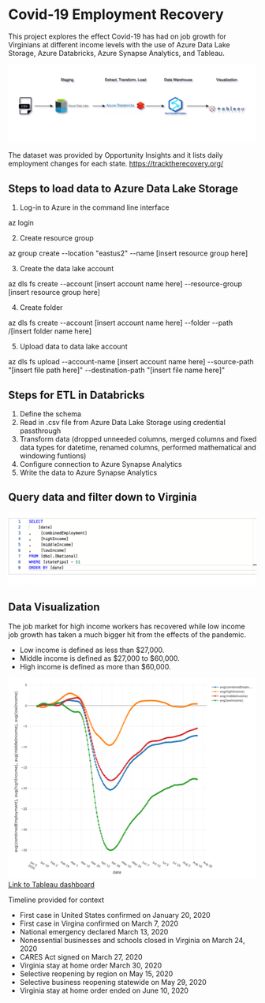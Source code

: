 # Covid-19 Employment Recovery

This project explores the effect Covid-19 has had on job growth for Virginians at different income levels with the use of Azure Data Lake Storage, Azure Databricks, Azure Synapse Analytics, and Tableau.

![](https://github.com/smithashley/Covid-Employment-Recovery/blob/main/images/azurec_diag.png)

The dataset was provided by Opportunity Insights and it lists daily employment changes for each state. https://tracktherecovery.org/ 

## Steps to load data to Azure Data Lake Storage

1. Log-in to Azure in the command line interface

az login

2. Create resource group

az group create --location "eastus2" --name [insert resource group here]

3. Create the data lake account

az dls fs create --account [insert account name here] --resource-group [insert resource group here] 

4. Create folder

az dls fs create --account [insert account name here] --folder --path /[insert folder name here]

5. Upload data to data lake account

az dls fs upload --account-name [insert account name here] --source-path "[insert file path here]" --destination-path "[insert file name here]"

## Steps for ETL in Databricks
1. Define the schema
2. Read in .csv file from Azure Data Lake Storage using credential passthrough
3. Transform data (dropped unneeded columns, merged columns and fixed data types for datetime, renamed columns, performed mathematical and windowing funtions)
4. Configure connection to Azure Synapse Analytics
5. Write the data to Azure Synapse Analytics

## Query data and filter down to Virginia
![](https://github.com/smithashley/Covid-Employment-Recovery/blob/main/images/VA_query.png)

## Data Visualization
The job market for high income workers has recovered while low income job growth has taken a much bigger hit from the effects of the pandemic.  
- Low income is defined as less than $27,000.
- Middle income is defined as $27,000 to $60,000.
- High income is defined as more than $60,000.

![](https://github.com/smithashley/Covid-Employment-Recovery/blob/main/images/newplot.png)
[Link to Tableau dashboard](https://public.tableau.com/views/Project1_16033597504640/Sheet22?:language=en&:display_count=y&:origin=viz_share_link)

Timeline provided for context
- First case in United States confirmed on January 20, 2020
- First case in Virgina confirmed on March 7, 2020
- National emergency declared March 13, 2020
- Nonessential businesses and schools closed in Virginia on March 24, 2020
- CARES Act signed on March 27, 2020
- Virginia stay at home order March 30, 2020
- Selective reopening by region on May 15, 2020
- Selective business reopening statewide on May 29, 2020
- Virginia stay at home order ended on June 10, 2020
